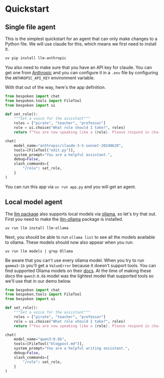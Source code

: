# Quickstart
## Single file agent

This is the simplest quickstart for an agent that can only make changes to a Python file. We will use claude for this, which means we first need to install it. 

```bash
uv pip install llm-anthropic
```

You also need to make sure that you have an API key for claude. You can get one from [Anthropic](https://console.anthropic.com/api-keys) and you can configure it in a `.env` file by configuring the `ANTHROPIC_API_KEY` environment variable.

With that out of the way, here's the app definition.

```python title="app.py"
from bespoken import chat
from bespoken.tools import FileTool
from bespoken import ui

def set_role():
    """Set a voice for the assistant"""
    roles = ["pirate", "teacher", "professor"]
    role = ui.choice("What role should I take?", roles)
    return f"You are now speaking like a {role}. Please respond in character for this role."

chat(
    model_name="anthropic/claude-3-5-sonnet-20240620",
    tools=[FileTool("edit.py")],
    system_prompt="You are a helpful assistant.",
    debug=False,
    slash_commands={
        "/role": set_role,
    }
)
```

You can run this app via `uv run app.py` and you will get an agent. 

## Local model agent

The [llm package](https://llm.datasette.io/en/stable/other-models.html) also supports local models via [ollama](https://ollama.com/), so let's try that out. First you need to make the [llm-ollama](https://github.com/taketwo/llm-ollama) package is installed. 

```
uv run llm install llm-ollama
```

Next, you should be able to run `ollama list` to see all the models available to ollama. These models should now also appear when you run:

```
uv run llm models | grep Ollama
```

Be aware that you can't use every ollama model. When you try to run `gemma3:1b` you'll get a `ValueError` because it doesn't support tools. You can find supported Ollama models on their [docs](https://ollama.com/search?c=tools). At the time of making these docs the `qwen3:0.6b` model was the lightest model that supported tools so we'll use that in our demo below.

```python title="app.py"
from bespoken import chat
from bespoken.tools import FileTool
from bespoken import ui

def set_role():
    """Set a voice for the assistant"""
    roles = ["pirate", "teacher", "professor"]
    role = ui.choice("What role should I take?", roles)
    return f"You are now speaking like a {role}. Please respond in character for this role."

chat(
    model_name="qwen3:0.6b",
    tools=[FileTool("blogpost.md")],
    system_prompt="You are a helpful writing assistant.",
    debug=False,
    slash_commands={
        "/role": set_role,
    }
)
```
